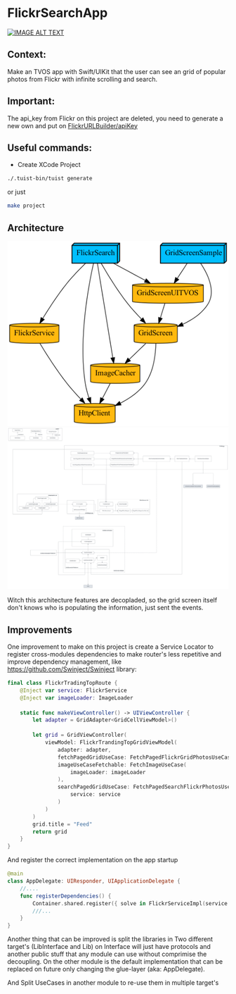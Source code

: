 # FlickrSearchApp

[![IMAGE ALT TEXT](http://img.youtube.com/vi/PdcHfc2g3K0/0.jpg)](http://www.youtube.com/watch?v=PdcHfc2g3K0 "FlickrDemo")

## Context:

Make an TVOS app with Swift/UIKit that the user can see an grid of popular photos from Flickr with infinite scrolling and search.

## Important:

The api_key from Flickr on this project are deleted, you need to generate a new own and put on [FlickrURLBuilder/apiKey](https://github.com/lucasmpaim/flickr-app/blob/main/Targets/FlickrService/Sources/FlickrURLBuilder.swift#L25)

## Useful commands:

- Create XCode Project

```bash
./.tuist-bin/tuist generate
```

or just

```bash
make project
```

## Architecture

![Tuist graph](Images/graph.png)
![Dependency Graph](Images/dependency-diagram.svg)

Witch this architecture features are decopladed, so the grid screen itself don't knows who is populating the information, just sent the events.


## Improvements

One improvement to make on this project is create a Service Locator to register cross-modules dependencies to make router's less repetitive and improve dependency management, like https://github.com/Swinject/Swinject library:


```swift
final class FlickrTradingTopRoute { 
	@Inject var service: FlickrService
	@Inject var imageLoader: ImageLoader

	static func makeViewController() -> UIViewController { 
        let adapter = GridAdapter<GridCellViewModel>()
        
        let grid = GridViewController(
            viewModel: FlickrTrandingTopGridViewModel(
                adapter: adapter,
                fetchPagedGridUseCase: FetchPagedFlickrGridPhotosUseCase(service: service),
                imageUseCaseFetchable: FetchImageUseCase(
                    imageLoader: imageLoader
                ),
                searchPagedGridUseCase: FetchPagedSearchFlickrPhotosUseCase(
                    service: service
                )
            )
        )
        grid.title = "Feed"
        return grid
	}
} 
```

And register the correct implementation on the app startup

```swift
@main
class AppDelegate: UIResponder, UIApplicationDelegate {
	//....
	func registerDependencies() { 
		Container.shared.register({ solve in FlickrServiceImpl(service: solve()) }, for: FlickrService.self)
		///...
	}
}
```


Another thing that can be improved is split the libraries in Two different target's (LibInterface and Lib) on Interface will just have protocols and another public stuff that any module can use without comprimise the decoupling. On the other module is the default implementation that can be replaced on future only changing the glue-layer (aka: AppDelegate).

And Split UseCases in another module to re-use them in multiple target's
